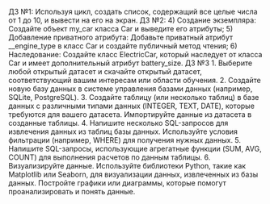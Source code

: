 ДЗ №1: Используя цикл, создать список, содержащий все целые числа от 1 до 10, и вывести на его на экран. 
ДЗ №2: 4) Создание экземпляра: Создайте объект my_car класса Car и выведите его атрибуты; 5) Добавление приватного атрибута: Добавьте приватный атрибут __engine_type в класс Car  и создайте публичный метод чтения; 6) Наследование: Создайте класс ElectricCar, который наследует от класса Car и имеет дополнительный атрибут battery_size. 
ДЗ №3 1. Выберите любой открытый датасет и скачайте открытый датасет, соответствующий вашим интересам или области обучения. 2. Создайте новую базу данных в системе управления базами данных (например, SQLite, PostgreSQL). 3. Создайте таблицу (или несколько таблиц) в базе данных с различными типами данных (INTEGER, TEXT, DATE), которые требуются для вашего датасета. Импортируйте данные из датасета в созданные таблицы. 4. Напишите несколько SQL-запросов для извлечения данных из таблиц базы данных. Используйте условия фильтрации (например, WHERE) для получения нужных данных. 5. Напишите SQL-запросы, использующие агрегатные функции (SUM, AVG, COUNT) для выполнения расчетов по данным таблицы. 6. Визуализируйте данные. Используйте библиотеки Python, такие как Matplotlib или Seaborn, для визуализации данных, извлеченных из базы данных. Постройте графики или диаграммы, которые помогут проанализировать и понять данные.
